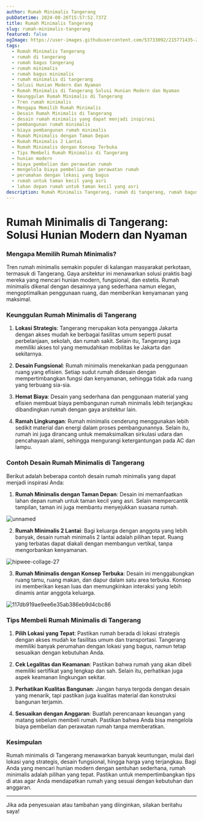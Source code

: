 ```yaml
---
author: Rumah Minimalis Tangerang
pubDatetime: 2024-08-26T15:57:52.737Z
title: Rumah Minimalis Tangerang
slug: rumah-minimalis-tangerang
featured: false
ogImage: https://user-images.githubusercontent.com/53733092/215771435-25408246-2309-4f8b-a781-1f3d93bdf0ec.png
tags:
  - Rumah Minimalis Tangerang
  - rumah di tangerang
  - rumah bagus tangerang
  - rumah minimalis
  - rumah bagus minimalis
  - rumah minimalis di tangerang
  - Solusi Hunian Modern dan Nyaman
  - Rumah Minimalis di Tangerang Solusi Hunian Modern dan Nyaman
  - Keunggulan Rumah Minimalis di Tangerang
  - Tren rumah minimalis
  - Mengapa Memilih Rumah Minimalis
  - Desain Rumah Minimalis di Tangerang
  - desain rumah minimalis yang dapat menjadi inspirasi
  - pembangunan rumah minimalis
  - biaya pembangunan rumah minimalis
  - Rumah Minimalis dengan Taman Depan
  - Rumah Minimalis 2 Lantai
  - Rumah Minimalis dengan Konsep Terbuka
  - Tips Membeli Rumah Minimalis di Tangerang
  - hunian modern
  - biaya pembelian dan perawatan rumah
  - mengelola biaya pembelian dan perawatan rumah
  - perumahan dengan lokasi yang bagus
  - rumah untuk taman kecil yang asri
  - lahan depan rumah untuk taman kecil yang asri
description: Rumah Minimalis Tangerang, rumah di tangerang, rumah bagus tangerang, rumah minimalis, rumah bagus minimalis, rumah minimalis di tangerang, Solusi Hunian Modern dan Nyaman, Rumah Minimalis di Tangerang Solusi Hunian Modern dan Nyaman, Keunggulan Rumah Minimalis di Tangerang, Tren rumah minimalis, Mengapa Memilih Rumah Minimalis, Desain Rumah Minimalis di Tangerang, desain rumah minimalis yang dapat menjadi inspirasi, pembangunan rumah minimalis, biaya pembangunan rumah minimalis, Rumah Minimalis dengan Taman Depan, Rumah Minimalis 2 Lantai, Rumah Minimalis dengan Konsep Terbuka, Tips Membeli Rumah Minimalis di Tangerang, hunian modern, biaya pembelian dan perawatan rumah, mengelola biaya pembelian dan perawatan rumah, perumahan dengan lokasi yang bagus, rumah untuk taman kecil yang asri, lahan depan rumah untuk taman kecil yang asri.
---
```


# Rumah Minimalis di Tangerang: Solusi Hunian Modern dan Nyaman

### Mengapa Memilih Rumah Minimalis?

Tren rumah minimalis semakin populer di kalangan masyarakat perkotaan, termasuk di Tangerang. Gaya arsitektur ini menawarkan solusi praktis bagi mereka yang mencari hunian modern, fungsional, dan estetis. Rumah minimalis dikenal dengan desainnya yang sederhana namun elegan, mengoptimalkan penggunaan ruang, dan memberikan kenyamanan yang maksimal.

### Keunggulan Rumah Minimalis di Tangerang

1. **Lokasi Strategis**: Tangerang merupakan kota penyangga Jakarta dengan akses mudah ke berbagai fasilitas umum seperti pusat perbelanjaan, sekolah, dan rumah sakit. Selain itu, Tangerang juga memiliki akses tol yang memudahkan mobilitas ke Jakarta dan sekitarnya.

2. **Desain Fungsional**: Rumah minimalis menekankan pada penggunaan ruang yang efisien. Setiap sudut rumah didesain dengan mempertimbangkan fungsi dan kenyamanan, sehingga tidak ada ruang yang terbuang sia-sia.

3. **Hemat Biaya**: Desain yang sederhana dan penggunaan material yang efisien membuat biaya pembangunan rumah minimalis lebih terjangkau dibandingkan rumah dengan gaya arsitektur lain.

4. **Ramah Lingkungan**: Rumah minimalis cenderung menggunakan lebih sedikit material dan energi dalam proses pembangunannya. Selain itu, rumah ini juga dirancang untuk memaksimalkan sirkulasi udara dan pencahayaan alami, sehingga mengurangi ketergantungan pada AC dan lampu.

### Contoh Desain Rumah Minimalis di Tangerang

Berikut adalah beberapa contoh desain rumah minimalis yang dapat menjadi inspirasi Anda:

1. **Rumah Minimalis dengan Taman Depan**: Desain ini memanfaatkan lahan depan rumah untuk taman kecil yang asri. Selain mempercantik tampilan, taman ini juga membantu menyejukkan suasana rumah.

![unnamed](https://github.com/user-attachments/assets/3ff333ef-77d1-46a6-aee5-f745e9aadea5)

2. **Rumah Minimalis 2 Lantai**: Bagi keluarga dengan anggota yang lebih banyak, desain rumah minimalis 2 lantai adalah pilihan tepat. Ruang yang terbatas dapat diakali dengan membangun vertikal, tanpa mengorbankan kenyamanan.

![hipwee-collage-27](https://github.com/user-attachments/assets/dc871891-22bb-4d43-8402-ab3bf40bb077)

3. **Rumah Minimalis dengan Konsep Terbuka**: Desain ini menggabungkan ruang tamu, ruang makan, dan dapur dalam satu area terbuka. Konsep ini memberikan kesan luas dan memungkinkan interaksi yang lebih dinamis antar anggota keluarga.

![117db919ae9ee6e35ab386eb9d4cbc86](https://github.com/user-attachments/assets/43d5ae39-fee6-41b9-aba6-a15c7f924cc8)

### Tips Membeli Rumah Minimalis di Tangerang

1. **Pilih Lokasi yang Tepat**: Pastikan rumah berada di lokasi strategis dengan akses mudah ke fasilitas umum dan transportasi. Tangerang memiliki banyak perumahan dengan lokasi yang bagus, namun tetap sesuaikan dengan kebutuhan Anda.

2. **Cek Legalitas dan Keamanan**: Pastikan bahwa rumah yang akan dibeli memiliki sertifikat yang lengkap dan sah. Selain itu, perhatikan juga aspek keamanan lingkungan sekitar.

3. **Perhatikan Kualitas Bangunan**: Jangan hanya tergoda dengan desain yang menarik, tapi pastikan juga kualitas material dan konstruksi bangunan terjamin.

4. **Sesuaikan dengan Anggaran**: Buatlah perencanaan keuangan yang matang sebelum membeli rumah. Pastikan bahwa Anda bisa mengelola biaya pembelian dan perawatan rumah tanpa memberatkan.

### Kesimpulan

Rumah minimalis di Tangerang menawarkan banyak keuntungan, mulai dari lokasi yang strategis, desain fungsional, hingga harga yang terjangkau. Bagi Anda yang mencari hunian modern dengan sentuhan sederhana, rumah minimalis adalah pilihan yang tepat. Pastikan untuk mempertimbangkan tips di atas agar Anda mendapatkan rumah yang sesuai dengan kebutuhan dan anggaran.

---

Jika ada penyesuaian atau tambahan yang diinginkan, silakan beritahu saya!
